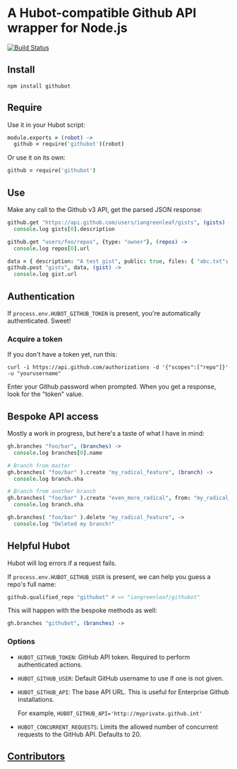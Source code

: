 # A Hubot-compatible Github API wrapper for Node.js #

[![Build Status]](http://travis-ci.org/iangreenleaf/githubot)

## Install ##

    npm install githubot

## Require ##

Use it in your Hubot script:

```coffeescript
module.exports = (robot) ->
  github = require('githubot')(robot)
```

Or use it on its own:

```coffeescript
github = require('githubot')
```

## Use ##

Make any call to the Github v3 API, get the parsed JSON response:

```coffeescript
github.get "https://api.github.com/users/iangreenleaf/gists", (gists) ->
  console.log gists[0].description

github.get "users/foo/repos", {type: "owner"}, (repos) ->
  console.log repos[0].url

data = { description: "A test gist", public: true, files: { "abc.txt": { content: "abcdefg" } } }
github.post "gists", data, (gist) ->
  console.log gist.url
```

## Authentication ##

If `process.env.HUBOT_GITHUB_TOKEN` is present, you're automatically authenticated. Sweet!

### Acquire a token ###

If you don't have a token yet, run this:

    curl -i https://api.github.com/authorizations -d '{"scopes":["repo"]}' -u "yourusername"

Enter your Github password when prompted. When you get a response, look for the "token" value.

## Bespoke API access ##

Mostly a work in progress, but here's a taste of what I have in mind:

```coffeescript
gh.branches "foo/bar", (branches) ->
  console.log branches[0].name
```

```coffeescript
# Branch from master
gh.branches( "foo/bar" ).create "my_radical_feature", (branch) ->
  console.log branch.sha

# Branch from another branch
gh.branches( "foo/bar" ).create "even_more_radical", from: "my_radical_feature", (branch) ->
  console.log branch.sha
```

```coffeescript
gh.branches( "foo/bar" ).delete "my_radical_feature", ->
  console.log "Deleted my branch!"
```

## Helpful Hubot ##

Hubot will log errors if a request fails.

If `process.env.HUBOT_GITHUB_USER` is present, we can help you guess a repo's full name:

```coffeescript
github.qualified_repo "githubot" # => "iangreenleaf/githubot"
```

This will happen with the bespoke methods as well:

```coffeescript
gh.branches "githubot", (branches) ->
```

### Options ###

* `HUBOT_GITHUB_TOKEN`: GitHub API token. Required to perform authenticated actions.

* `HUBOT_GITHUB_USER`: Default GitHub username to use if one is not given.

* `HUBOT_GITHUB_API`: The base API URL. This is useful for Enterprise Github installations.

  For example, `HUBOT_GITHUB_API='http://myprivate.github.int'`

* `HUBOT_CONCURRENT_REQUESTS`: Limits the allowed number of concurrent requests to the GitHub API. Defaults to 20.

## [Contributors](https://github.com/iangreenleaf/githubot/contributors) ##




[Build Status]: https://secure.travis-ci.org/iangreenleaf/githubot.png?branch=master
